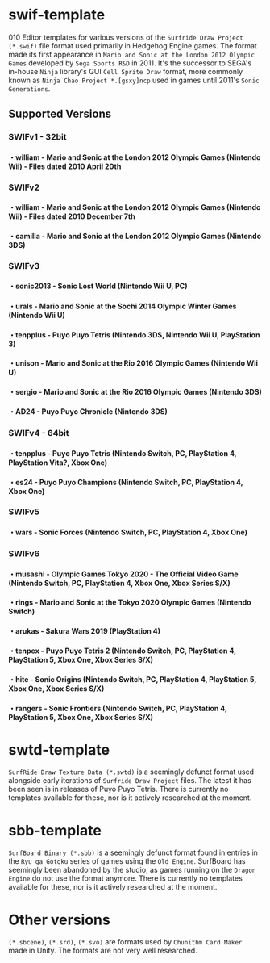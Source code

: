 # swif-template
010 Editor templates for various versions of the `Surfride Draw Project (*.swif)` file format used primarily in Hedgehog Engine games.
The format made its first appearance in `Mario and Sonic at the London 2012 Olympic Games` developed by `Sega Sports R&D` in 2011.
It's the successor to SEGA's in-house `Ninja` library's GUI `Cell Sprite Draw` format, more commonly known as `Ninja Chao Project *.[gsxy]ncp` used in games until 2011's `Sonic Generations`.
 
## Supported Versions
### SWIFv1 - 32bit
#### ・william - Mario and Sonic at the London 2012 Olympic Games (Nintendo Wii) - Files dated 2010 April 20th

### SWIFv2
#### ・william - Mario and Sonic at the London 2012 Olympic Games (Nintendo Wii) - Files dated 2010 December 7th
#### ・camilla - Mario and Sonic at the London 2012 Olympic Games (Nintendo 3DS)

### SWIFv3
#### ・sonic2013 - Sonic Lost World (Nintendo Wii U, PC)
#### ・urals - Mario and Sonic at the Sochi 2014 Olympic Winter Games (Nintendo Wii U)
#### ・tenpplus - Puyo Puyo Tetris (Nintendo 3DS, Nintendo Wii U, PlayStation 3)
#### ・unison - Mario and Sonic at the Rio 2016 Olympic Games (Nintendo Wii U)
#### ・sergio - Mario and Sonic at the Rio 2016 Olympic Games (Nintendo 3DS)
#### ・AD24 - Puyo Puyo Chronicle (Nintendo 3DS)

### SWIFv4 - 64bit
#### ・tenpplus - Puyo Puyo Tetris (Nintendo Switch, PC, PlayStation 4, PlayStation Vita?, Xbox One)
#### ・es24 - Puyo Puyo Champions (Nintendo Switch, PC, PlayStation 4, Xbox One)

### SWIFv5
#### ・wars - Sonic Forces (Nintendo Switch, PC, PlayStation 4, Xbox One)

### SWIFv6
#### ・musashi - Olympic Games Tokyo 2020 - The Official Video Game (Nintendo Switch, PC, PlayStation 4, Xbox One, Xbox Series S/X)
#### ・rings - Mario and Sonic at the Tokyo 2020 Olympic Games (Nintendo Switch)
#### ・arukas - Sakura Wars 2019 (PlayStation 4)
#### ・tenpex - Puyo Puyo Tetris 2 (Nintendo Switch, PC, PlayStation 4, PlayStation 5, Xbox One, Xbox Series S/X)
#### ・hite - Sonic Origins (Nintendo Switch, PC, PlayStation 4, PlayStation 5, Xbox One, Xbox Series S/X)
#### ・rangers - Sonic Frontiers (Nintendo Switch, PC, PlayStation 4, PlayStation 5, Xbox One, Xbox Series S/X)

# swtd-template
`SurfRide Draw Texture Data (*.swtd)` is a seemingly defunct format used alongside early iterations of `Surfride Draw Project` files.
The latest it has been seen is in releases of Puyo Puyo Tetris.
There is currently no templates available for these, nor is it actively researched at the moment.

# sbb-template
`SurfBoard Binary (*.sbb)` is a seemingly defunct format found in entries in the `Ryu ga Gotoku` series of games using the `Old Engine`. SurfBoard has seemingly been abandoned by the studio, as games running on the `Dragon Engine` do not use the format anymore.
There is currently no templates available for these, nor is it actively researched at the moment.

# Other versions
`(*.sbcene)`, `(*.srd)`, `(*.svo)` are formats used by `Chunithm Card Maker` made in Unity. The formats are not very well researched.
